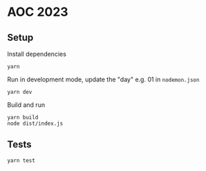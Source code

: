 # AOC 2023

## Setup

Install dependencies

```shell
yarn
```

Run in development mode, update the "day" e.g. 01 in `nodemon.json`

```shell
yarn dev
```

Build and run

```shell
yarn build
node dist/index.js
```

## Tests

```shell
yarn test
```
